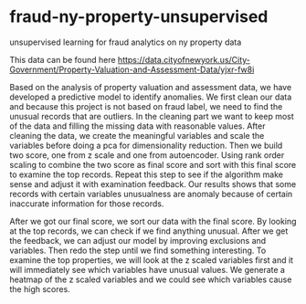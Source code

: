 # fraud-ny-property-unsupervised
unsupervised learning for fraud analytics on ny property data 

This data can be found here https://data.cityofnewyork.us/City-Government/Property-Valuation-and-Assessment-Data/yjxr-fw8i

Based on the analysis of property valuation and assessment data, we have developed a predictive model to identify anomalies. We first clean our data and because this project is not based on fraud label, we need to find the unusual records that are outliers. In the cleaning part we want to keep most of the data and filling the missing data with reasonable values. After cleaning the data, we create the meaningful variables and scale the variables before doing a pca for dimensionality reduction. Then we build two score, one from z scale and one from autoencoder. Using rank order scaling to combine the two score as final score and sort with this final score to examine the top records. Repeat this step to see if the algorithm make sense and adjust it with examination feedback. Our results shows that some records with certain variables unusualness are anomaly because of certain inaccurate information for those records. 

After we got our final score, we sort our data with the final score. By looking at the top records, we can check if we find anything unusual. After we get the feedback, we can adjust our model by improving exclusions and variables. Then redo the step until we find something interesting. 
To examine the top properties, we will look at the z scaled variables first and it will immediately see which variables have unusual values. We generate a heatmap of the z scaled variables and we could see which variables cause the high scores.
